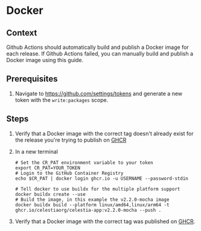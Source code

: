 # Docker

## Context

Github Actions should automatically build and publish a Docker image for each release. If Github Actions failed, you can manually build and publish a Docker image using this guide.

## Prerequisites

1. Navigate to <https://github.com/settings/tokens> and generate a new token with the `write:packages` scope.

## Steps

1. Verify that a Docker image with the correct tag doesn't already exist for the release you're trying to publish on [GHCR](https://github.com/celestiaorg/celestia-app/pkgs/container/celestia-app/versions)

1. In a new terminal

    ```shell
    # Set the CR_PAT environment variable to your token
    export CR_PAT=YOUR_TOKEN
    # Login to the GitHub Container Registry
    echo $CR_PAT | docker login ghcr.io -u USERNAME --password-stdin

    # Tell docker to use buildx for the multiple platform support
    docker buildx create --use
    # Build the image, in this example the v2.2.0-mocha image
    docker buildx build --platform linux/amd64,linux/arm64 -t ghcr.io/celestiaorg/celestia-app:v2.2.0-mocha --push .
    ```

1. Verify that a Docker image with the correct tag was published on [GHCR](https://github.com/celestiaorg/celestia-app/pkgs/container/celestia-app/versions).

